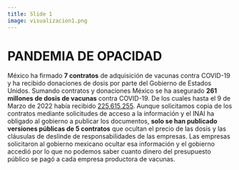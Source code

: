 ```yaml
---
title: Slide 1
image: visualizacion1.png
---
```


# PANDEMIA DE OPACIDAD

México ha firmado **7 contratos** de adquisición de vacunas contra COVID-19 y ha recibido donaciones de dosis por parte del Gobierno de Estados Unidos. Sumando contratos y donaciones México se ha asegurado **261 millones de dosis de vacunas** contra COVID-19. De los cuales hasta el 9 de Marzo de 2022 había recibido [225,615,255](https://transparencia.sre.gob.mx/gestion-diplomatica-vacunas-covid/). Aunque solicitamos copia de los contratos mediante solicitudes de acceso a la información y el INAI ha obligado al gobierno a publicar los documentos, **solo se han publicado versiones públicas de 5 contratos** que ocultan el precio de las dosis y las cláusulas de deslinde de responsabilidades de las empresas. Las empresas solicitaron al gobierno mexicano ocultar esa información y el gobierno accedió por lo que no podemos saber cuanto dinero del presupuesto público se pagó a cada empresa productora de vacunas.
